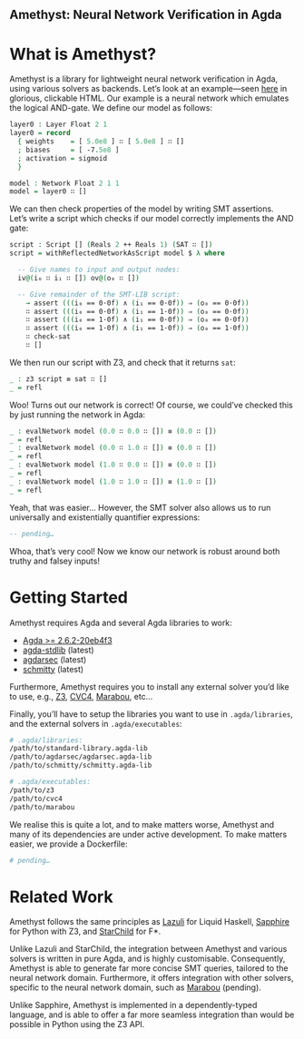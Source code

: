 Amethyst: Neural Network Verification in Agda
---------------------------------------------------------------------------------

What is Amethyst?
=================================================================================

Amethyst is a library for lightweight neural network verification in Agda, using
various solvers as backends. 
Let’s look at an example—seen [here][AND-Gate-2-Sigmoid-1] in glorious,
clickable HTML. Our example is a neural network which emulates the logical
AND-gate. We define our model as follows:

```agda
layer0 : Layer Float 2 1
layer0 = record
  { weights    = [ 5.0e8 ] ∷ [ 5.0e8 ] ∷ []
  ; biases     = [ -7.5e8 ]
  ; activation = sigmoid
  }

model : Network Float 2 1 1
model = layer0 ∷ []
```

We can then check properties of the model by writing SMT assertions. Let’s write
a script which checks if our model correctly implements the AND gate:

```agda
script : Script [] (Reals 2 ++ Reals 1) (SAT ∷ [])
script = withReflectedNetworkAsScript model $ λ where

  -- Give names to input and output nodes:
  iv@(i₀ ∷ i₁ ∷ []) ov@(o₀ ∷ [])

  -- Give remainder of the SMT-LIB script:
    → assert (((i₀ == 0·0f) ∧ (i₁ == 0·0f)) ⇒ (o₀ == 0·0f))
    ∷ assert (((i₀ == 0·0f) ∧ (i₁ == 1·0f)) ⇒ (o₀ == 0·0f))
    ∷ assert (((i₀ == 1·0f) ∧ (i₁ == 0·0f)) ⇒ (o₀ == 0·0f))
    ∷ assert (((i₀ == 1·0f) ∧ (i₁ == 1·0f)) ⇒ (o₀ == 1·0f))
    ∷ check-sat
    ∷ []
```

We then run our script with Z3, and check that it returns `sat`:

```agda
_ : z3 script ≡ sat ∷ []
_ = refl
```

Woo! Turns out our network is correct! Of course, we could’ve checked this by
just running the network in Agda:

```agda
_ : evalNetwork model (0.0 ∷ 0.0 ∷ []) ≡ (0.0 ∷ [])
_ = refl
_ : evalNetwork model (0.0 ∷ 1.0 ∷ []) ≡ (0.0 ∷ [])
_ = refl
_ : evalNetwork model (1.0 ∷ 0.0 ∷ []) ≡ (0.0 ∷ [])
_ = refl
_ : evalNetwork model (1.0 ∷ 1.0 ∷ []) ≡ (1.0 ∷ [])
_ = refl
```

Yeah, that was easier… However, the SMT solver also allows us to run universally
and existentially quantifier expressions:

```agda
-- pending…
```

Whoa, that’s very cool! Now we know our network is robust around both truthy and
falsey inputs!

Getting Started
=================================================================================

Amethyst requires Agda and several Agda libraries to work:

- [Agda >= 2.6.2-20eb4f3][agda]
- [agda-stdlib][agda-stdlib] (latest)
- [agdarsec][agdarsec] (latest)
- [schmitty][schmitty] (latest)

Furthermore, Amethyst requires you to install any external solver you’d like to
use, e.g., [Z3][Z3], [CVC4][CVC4], [Marabou][Marabou], etc…

Finally, you’ll have to setup the libraries you want to use in `.agda/libraries`,
and the external solvers in `.agda/executables`:
```sh
# .agda/libraries:
/path/to/standard-library.agda-lib
/path/to/agdarsec/agdarsec.agda-lib
/path/to/schmitty/schmitty.agda-lib
```
```sh
# .agda/executables:
/path/to/z3
/path/to/cvc4
/path/to/marabou
```

We realise this is quite a lot, and to make matters worse, Amethyst and many of
its dependencies are under active development. To make matters easier, we
provide a Dockerfile:
```Dockerfile
# pending…
```

Related Work
=================================================================================

Amethyst follows the same principles as [Lazuli][Lazuli] for Liquid Haskell,
[Sapphire][Sapphire] for Python with Z3, and [StarChild][StarChild] for F*. 

Unlike Lazuli and StarChild, the integration between Amethyst and various
solvers is written in pure Agda, and is highly customisable. Consequently,
Amethyst is able to generate far more concise SMT queries, tailored to the
neural network domain. Furthermore, it offers integration with other solvers,
specific to the neural network domain, such as [Marabou][Marabou] (pending).

Unlike Sapphire, Amethyst is implemented in a dependently-typed language, and is
able to offer a far more seamless integration than would be possible in Python
using the Z3 API.

[Lazuli]: https://github.com/wenkokke/lazuli
[Marabou]: https://github.com/NeuralNetworkVerification/Marabou
[Sapphire]: https://github.com/wenkokke/sapphire
[StarChild]: https://github.com/wenkokke/starchild
[AND-Gate-2-Sigmoid-1]: https://wenkokke.github.io/amethyst/AND-Gate-2-Sigmoid-1.html
[agda]: https://github.com/agda/agda/commit/20eb4f3ebb6eb73385f2651cf9b5c4bdac9a2f10
[agda-stdlib]: https://github.com/agda/agda-stdlib
[agdarsec]: https://github.com/gallais/agdarsec/tree/acd319c342c32dcb1fc5191091ae39ca07b3676e
[schmitty]: https://github.com/wenkokke/schmitty
[Z3]: https://github.com/Z3Prover/z3
[CVC4]: https://github.com/CVC4/CVC4

